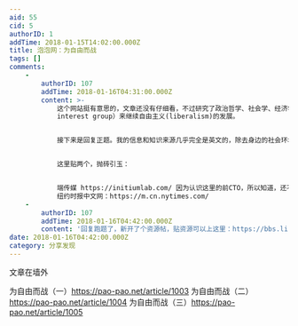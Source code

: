 ```yaml
---
aid: 55
cid: 5
authorID: 1
addTime: 2018-01-15T14:02:00.000Z
title: 泡泡网：为自由而战
tags: []
comments:
    -
        authorID: 107
        addTime: 2018-01-16T04:31:00.000Z
        content: >-
            这个网站挺有意思的，文章还没有仔细看，不过研究了政治哲学、社会学、经济学、Hacker文化之后不是很觉得这种activist有特别大的效果，社会（不仅仅是中国）需要一种结构性的利益群体（structural
            interest group）来继续自由主义(liberalism)的发展。


            接下来是回复正题。我的信息和知识来源几乎完全是英文的，除去身边的社会环境，如《全球目录》对于美国六十年代反文化的连接作用一样，国内现在非常缺乏一个能把各个子文化(subculture)连接起来的类似杂志的东西。所以这里发起一个资源贴，大家要不要贴一下自己觉得有用的信息来源，比如博客、网站等等，如上的泡泡网。


            这里贴两个，抛砖引玉：


            端传媒 https://initiumlab.com/ 因为认识这里的前CTO，所以知道，还不错
            纽约时报中文网：https://m.cn.nytimes.com/
    -
        authorID: 107
        addTime: 2018-01-16T04:42:00.000Z
        content: '回复跑题了，新开了个资源帖，贴资源可以上这里：https://bbs.lirencollege.xyz/t/59'
date: 2018-01-16T04:42:00.000Z
category: 分享发现
---
```


文章在墙外

为自由而战（一）https://pao-pao.net/article/1003 为自由而战（二）https://pao-pao.net/article/1004 为自由而战（三）https://pao-pao.net/article/1005
